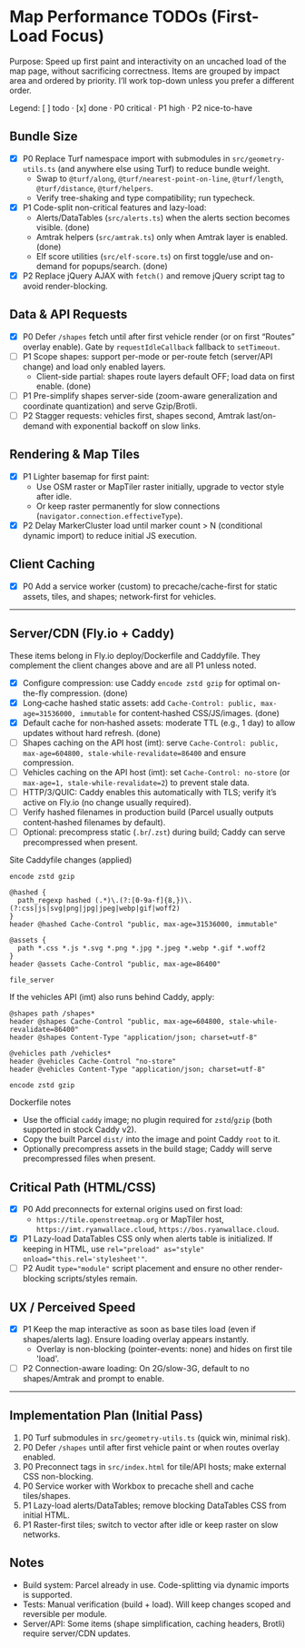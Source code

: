 # Map Performance TODOs (First-Load Focus)

Purpose: Speed up first paint and interactivity on an uncached load of the map page, without sacrificing correctness. Items are grouped by impact area and ordered by priority. I’ll work top-down unless you prefer a different order.

Legend: [ ] todo · [x] done · P0 critical · P1 high · P2 nice-to-have

## Bundle Size

- [x] P0 Replace Turf namespace import with submodules in `src/geometry-utils.ts` (and anywhere else using Turf) to reduce bundle weight.
  - Swap to `@turf/along`, `@turf/nearest-point-on-line`, `@turf/length`, `@turf/distance`, `@turf/helpers`.
  - Verify tree-shaking and type compatibility; run typecheck.
- [x] P1 Code-split non-critical features and lazy-load:
  - Alerts/DataTables (`src/alerts.ts`) when the alerts section becomes visible. (done)
  - Amtrak helpers (`src/amtrak.ts`) only when Amtrak layer is enabled. (done)
  - Elf score utilities (`src/elf-score.ts`) on first toggle/use and on-demand for popups/search. (done)
- [x] P2 Replace jQuery AJAX with `fetch()` and remove jQuery script tag to avoid render-blocking.

## Data & API Requests

- [x] P0 Defer `/shapes` fetch until after first vehicle render (or on first “Routes” overlay enable). Gate by `requestIdleCallback` fallback to `setTimeout`.
- [ ] P1 Scope shapes: support per-mode or per-route fetch (server/API change) and load only enabled layers.
  - Client-side partial: shapes route layers default OFF; load data on first enable. (done)
- [ ] P1 Pre-simplify shapes server-side (zoom-aware generalization and coordinate quantization) and serve Gzip/Brotli.
- [ ] P2 Stagger requests: vehicles first, shapes second, Amtrak last/on-demand with exponential backoff on slow links.

## Rendering & Map Tiles

- [x] P1 Lighter basemap for first paint:
  - Use OSM raster or MapTiler raster initially, upgrade to vector style after idle.
  - Or keep raster permanently for slow connections (`navigator.connection.effectiveType`).
- [x] P2 Delay MarkerCluster load until marker count > N (conditional dynamic import) to reduce initial JS execution.

## Client Caching

- [x] P0 Add a service worker (custom) to precache/cache-first for static assets, tiles, and shapes; network-first for vehicles.

---

## Server/CDN (Fly.io + Caddy)

These items belong in Fly.io deploy/Dockerfile and Caddyfile. They complement the client changes above and are all P1 unless noted.

- [x] Configure compression: use Caddy `encode zstd gzip` for optimal on-the-fly compression. (done)
- [x] Long‑cache hashed static assets: add `Cache-Control: public, max-age=31536000, immutable` for content‑hashed CSS/JS/images. (done)
- [x] Default cache for non‑hashed assets: moderate TTL (e.g., 1 day) to allow updates without hard refresh. (done)
- [ ] Shapes caching on the API host (imt): serve `Cache-Control: public, max-age=604800, stale-while-revalidate=86400` and ensure compression.
- [ ] Vehicles caching on the API host (imt): set `Cache-Control: no-store` (or `max-age=1, stale-while-revalidate=2`) to prevent stale data.
- [ ] HTTP/3/QUIC: Caddy enables this automatically with TLS; verify it’s active on Fly.io (no change usually required).
- [ ] Verify hashed filenames in production build (Parcel usually outputs content‑hashed filenames by default).
- [ ] Optional: precompress static (`.br`/`.zst`) during build; Caddy can serve precompressed when present.

Site Caddyfile changes (applied)

```
encode zstd gzip

@hashed {
  path_regexp hashed (.*)\.(?:[0-9a-f]{8,})\.(?:css|js|svg|png|jpg|jpeg|webp|gif|woff2)
}
header @hashed Cache-Control "public, max-age=31536000, immutable"

@assets {
  path *.css *.js *.svg *.png *.jpg *.jpeg *.webp *.gif *.woff2
}
header @assets Cache-Control "public, max-age=86400"

file_server
```

If the vehicles API (imt) also runs behind Caddy, apply:

```
@shapes path /shapes*
header @shapes Cache-Control "public, max-age=604800, stale-while-revalidate=86400"
header @shapes Content-Type "application/json; charset=utf-8"

@vehicles path /vehicles*
header @vehicles Cache-Control "no-store"
header @vehicles Content-Type "application/json; charset=utf-8"

encode zstd gzip
```

Dockerfile notes

- Use the official `caddy` image; no plugin required for `zstd`/`gzip` (both supported in stock Caddy v2).
- Copy the built Parcel `dist/` into the image and point Caddy `root` to it.
- Optionally precompress assets in the build stage; Caddy will serve precompressed files when present.

## Critical Path (HTML/CSS)

- [x] P0 Add preconnects for external origins used on first load:
  - `https://tile.openstreetmap.org` or MapTiler host, `https://imt.ryanwallace.cloud`, `https://bos.ryanwallace.cloud`.
- [x] P1 Lazy-load DataTables CSS only when alerts table is initialized. If keeping in HTML, use `rel="preload" as="style" onload="this.rel='stylesheet'"`.
- [ ] P2 Audit `type="module"` script placement and ensure no other render-blocking scripts/styles remain.

## UX / Perceived Speed

- [x] P1 Keep the map interactive as soon as base tiles load (even if shapes/alerts lag). Ensure loading overlay appears instantly.
  - Overlay is non-blocking (pointer-events: none) and hides on first tile 'load'.
- [ ] P2 Connection-aware loading: On 2G/slow-3G, default to no shapes/Amtrak and prompt to enable.

---

## Implementation Plan (Initial Pass)

1. P0 Turf submodules in `src/geometry-utils.ts` (quick win, minimal risk).
2. P0 Defer `/shapes` until after first vehicle paint or when routes overlay enabled.
3. P0 Preconnect tags in `src/index.html` for tile/API hosts; make external CSS non-blocking.
4. P0 Service worker with Workbox to precache shell and cache tiles/shapes.
5. P1 Lazy-load alerts/DataTables; remove blocking DataTables CSS from initial HTML.
6. P1 Raster-first tiles; switch to vector after idle or keep raster on slow networks.

## Notes

- Build system: Parcel already in use. Code-splitting via dynamic imports is supported.
- Tests: Manual verification (build + load). Will keep changes scoped and reversible per module.
- Server/API: Some items (shape simplification, caching headers, Brotli) require server/CDN updates.
